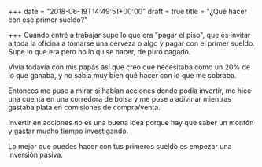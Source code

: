 +++
date = "2018-06-19T14:49:51+00:00"
draft = true
title = "¿Qué hacer con ese primer sueldo?"

+++
Cuando entré a trabajar supe lo que era "pagar el piso", que es invitar a toda la oficina a tomarse una cerveza o algo y pagar con el primer sueldo. Supe lo que era pero no lo quise hacer, de puro cagado.

Vivía todavía con mis papás así que creo que necesitaba como un 20% de lo que ganaba, y no sabía muy bien qué hacer con lo que me sobraba.

Entonces me puse a mirar si habían acciones donde podía invertir, me hice una cuenta en una corredora de bolsa y me puse a adivinar mientras gastaba plata en comisiones de compra/venta.

Invertir en acciones no es una buena idea porque hay que saber un montón y gastar mucho tiempo investigando.

Lo mejor que puedes hacer con tus primeros sueldo es empezar una inversión pasiva. 